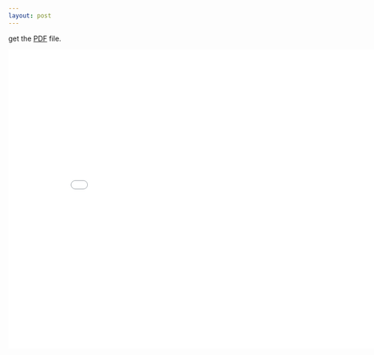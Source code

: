 ```yaml
---
layout: post
---
```

get the [PDF](/assets/bookshelf/test.pdf) file.

<center><embed src="/assets/bookshelf/test.pdf" width="850" height="600"></center>

